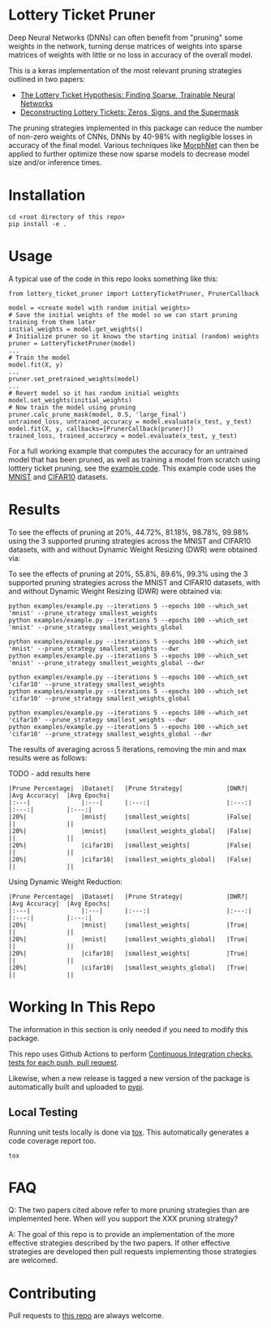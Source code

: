 # Lottery Ticket Pruner

Deep Neural Networks (DNNs) can often benefit from "pruning" some weights in the network, turning dense matrices of weights
into sparse matrices of weights with little or no loss in accuracy of the overall model.

This is a keras implementation of the most relevant pruning strategies outlined in two papers:

- [The Lottery Ticket Hypothesis: Finding Sparse, Trainable Neural Networks](https://arxiv.org/pdf/1803.03635.pdf)
- [Deconstructing Lottery Tickets: Zeros, Signs, and the Supermask](https://eng.uber.com/deconstructing-lottery-tickets/)

The pruning strategies implemented in this package can reduce the number of non-zero weights of CNNs, DNNs
by 40-98% with negligible losses in accuracy of the final model.
Various techniques like [MorphNet](https://ai.googleblog.com/2019/04/morphnet-towards-faster-and-smaller.html) can then
be applied to further optimize these now sparse models to decrease model size and/or inference times.

# Installation

    cd <root directory of this repo>
    pip install -e .

# Usage

A typical use of the code in this repo looks something like this:

    from lottery_ticket_pruner import LotteryTicketPruner, PrunerCallback
    
    model = <create model with random initial weights>
    # Save the initial weights of the model so we can start pruning training from them later
    initial_weights = model.get_weights()
    # Initialize pruner so it knows the starting initial (random) weights
    pruner = LotteryTicketPruner(model)
    ...
    # Train the model
    model.fit(X, y)
    ...
    pruner.set_pretrained_weights(model)
    ...
    # Revert model so it has random initial weights
    model.set_weights(initial_weights)
    # Now train the model using pruning
    pruner.calc_prune_mask(model, 0.5, 'large_final')
    untrained_loss, untrained_accuracy = model.evaluate(x_test, y_test)
    model.fit(X, y, callbacks=[PrunerCallback(pruner)])
    trained_loss, trained_accuracy = model.evaluate(x_test, y_test)

For a full working example that computes the accuracy for an untrained model that has been pruned, as well
as training a model from scratch using lotttery ticket pruning, see the [example code](examples/example.py).
This example code uses the [MNIST](https://keras.io/api/datasets/mnist/) and
[CIFAR10](https://keras.io/api/datasets/cifar10/) datasets.

# Results

To see the effects of pruning at 20%, 44.72%, 81.18%, 98.78%, 99.98% using the 3 supported pruning strategies across the
MNIST and CIFAR10 datasets, with and without Dynamic Weight Resizing (DWR) were obtained via:

To see the effects of pruning at 20%, 55.8%, 89.6%, 99.3% using the 3 supported pruning strategies across the
MNIST and CIFAR10 datasets, with and without Dynamic Weight Resizing (DWR) were obtained via:

    python examples/example.py --iterations 5 --epochs 100 --which_set 'mnist' --prune_strategy smallest_weights
    python examples/example.py --iterations 5 --epochs 100 --which_set 'mnist' --prune_strategy smallest_weights_global

    python examples/example.py --iterations 5 --epochs 100 --which_set 'mnist' --prune_strategy smallest_weights --dwr
    python examples/example.py --iterations 5 --epochs 100 --which_set 'mnist' --prune_strategy smallest_weights_global --dwr

    python examples/example.py --iterations 5 --epochs 100 --which_set 'cifar10' --prune_strategy smallest_weights
    python examples/example.py --iterations 5 --epochs 100 --which_set 'cifar10' --prune_strategy smallest_weights_global

    python examples/example.py --iterations 5 --epochs 100 --which_set 'cifar10' --prune_strategy smallest_weights --dwr
    python examples/example.py --iterations 5 --epochs 100 --which_set 'cifar10' --prune_strategy smallest_weights_global --dwr

The results of averaging across 5 iterations, removing the min and max results were as follows:

TODO - add results here

    |Prune Percentage|  |Dataset|   |Prune Strategy|            |DWR?|      |Avg Accuracy|  |Avg Epochs|
    |:---|              |:---|      |:---:|                     |:---:|     |:---:|         |:---:|
    |20%|               |mnist|     |smallest_weights|          |False|     ||              ||
    |20%|               |mnist|     |smallest_weights_global|   |False|     ||              ||
    |20%|               |cifar10|   |smallest_weights|          |False|     ||              ||
    |20%|               |cifar10|   |smallest_weights_global|   |False|     ||              ||

Using Dynamic Weight Reduction:

    |Prune Percentage|  |Dataset|   |Prune Strategy|            |DWR?|      |Avg Accuracy|  |Avg Epochs|
    |:---|              |:---|      |:---:|                     |:---:|     |:---:|         |:---:|
    |20%|               |mnist|     |smallest_weights|          |True|      ||              || 
    |20%|               |mnist|     |smallest_weights_global|   |True|      ||              ||
    |20%|               |cifar10|   |smallest_weights|          |True|      ||              || 
    |20%|               |cifar10|   |smallest_weights_global|   |True|      ||              ||


# Working In This Repo

The information in this section is only needed if you need to modify this package.

This repo uses Github Actions to perform [Continuous Integration checks, tests for each push, pull request](https://github.com/jim-meyer/lottery_ticket_pruner/actions).

Likewise, when a new release is tagged a new version of the package is automatically built and uploaded to [pypi](https://pypi.org).

## Local Testing

Running unit tests locally is done via [tox](https://pypi.org/project/tox/). This automatically generates a code coverage report too.

    tox

# FAQ

Q: The two papers cited above refer to more pruning strategies than are implemented here. When will you support the
XXX pruning strategy?

A: The goal of this repo is to provide an implementation of the more effective strategies described
by the two papers. If other effective strategies are developed then pull requests implementing those strategies are welcomed.

# Contributing

Pull requests to [this repo](https://github.com/jim-meyer/lottery_ticket_prune) are always welcome.
